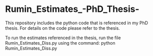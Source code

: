 # Rumin_Estimates_-PhD_Thesis-
This repository includes the python code that is referenced in my PhD thesis.
For details on the code please refer to the thesis.

To run the estimates referenced in the thesis, run the file
  Rumin_Estimates_Diss.py
using the command: 
  python Rumin_Estimates_Diss.py
 
